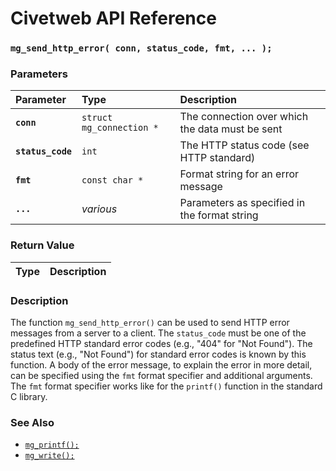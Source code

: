 # Civetweb API Reference

### `mg_send_http_error( conn, status_code, fmt, ... );`

### Parameters

| Parameter | Type | Description |
| :--- | :--- | :--- |
|**`conn`**|`struct mg_connection *`|The connection over which the data must be sent|
|**`status_code`**|`int`|The HTTP status code (see HTTP standard)|
|**`fmt`**|`const char *`|Format string for an error message|
|**`...`**|*various*|Parameters as specified in the format string|

### Return Value

| Type | Description |
| :--- | :--- |


### Description

The function `mg_send_http_error()` can be used to send HTTP error messages from a server to a client.
The `status_code` must be one of the predefined HTTP standard error codes (e.g., "404" for "Not Found").
The status text (e.g., "Not Found") for standard error codes is known by this function.
A body of the error message, to explain the error in more detail, can be specified using the `fmt` format specifier and additional arguments. The `fmt` format specifier works like for the `printf()` function in the standard C library.


### See Also

* [`mg_printf();`](mg_printf.md)
* [`mg_write();`](mg_write.md)

